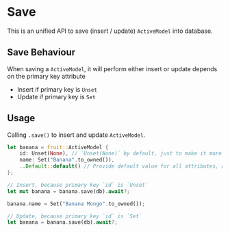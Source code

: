 # Save

This is an unified API to save (insert / update) `ActiveModel` into database.

## Save Behaviour

When saving a `ActiveModel`, it will perform either insert or update depends on the primary key attribute
- Insert if primary key is `Unset`
- Update if primary key is `Set`

## Usage

Calling `.save()` to insert and update `ActiveModel`.

```rust
let banana = fruit::ActiveModel {
    id: Unset(None), // `Unset(None)` by default, just to make it more explicit for demo purpose
    name: Set("Banana".to_owned()),
    ..Default::default() // Provide default value for all attributes, all set to `Unset(None)`
};

// Insert, because primary key `id` is `Unset`
let mut banana = banana.save(db).await?;

banana.name = Set("Banana Mongo".to_owned());

// Update, because primary key `id` is `Set`
let banana = banana.save(db).await?;
```

